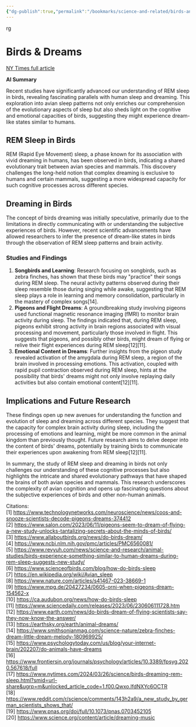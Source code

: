 ```yaml
---
{"dg-publish":true,"permalink":"/bookmarks/science-and-related/birds-and-dreams/","tags":["brain","sleep"]}
---
```



rg

# Birds & Dreams

[NY Times full article](https://www.nytimes.com/2024/03/26/science/birds-dreaming-rem-sleep.html?ugrp=m&unlocked_article_code=1.f00.Qwxo.lfdNXYc6OCTR&smid=url-share)

**AI Summary**

Recent studies have significantly advanced our understanding of REM sleep in birds, revealing fascinating parallels with human sleep and dreaming. This exploration into avian sleep patterns not only enriches our comprehension of the evolutionary aspects of sleep but also sheds light on the cognitive and emotional capacities of birds, suggesting they might experience dream-like states similar to humans.

## REM Sleep in Birds

REM (Rapid Eye Movement) sleep, a phase known for its association with vivid dreaming in humans, has been observed in birds, indicating a shared evolutionary trait between avian species and mammals. This discovery challenges the long-held notion that complex dreaming is exclusive to humans and certain mammals, suggesting a more widespread capacity for such cognitive processes across different species.

## Dreaming in Birds

The concept of birds dreaming was initially speculative, primarily due to the limitations in directly communicating with or understanding the subjective experiences of birds. However, recent scientific advancements have allowed researchers to infer the presence of dream-like states in birds through the observation of REM sleep patterns and brain activity.

### Studies and Findings

1. **Songbirds and Learning**: Research focusing on songbirds, such as zebra finches, has shown that these birds may "practice" their songs during REM sleep. The neural activity patterns observed during their sleep resemble those during singing while awake, suggesting that REM sleep plays a role in learning and memory consolidation, particularly in the mastery of complex songs[14].
2. **Pigeons and Flight Dreams**: A groundbreaking study involving pigeons used functional magnetic resonance imaging (fMRI) to monitor brain activity during sleep. The findings indicated that, during REM sleep, pigeons exhibit strong activity in brain regions associated with visual processing and movement, particularly those involved in flight. This suggests that pigeons, and possibly other birds, might dream of flying or relive their flight experiences during REM sleep[12][11].
3. **Emotional Content in Dreams**: Further insights from the pigeon study revealed activation of the amygdala during REM sleep, a region of the brain involved in processing emotions. This activation, coupled with rapid pupil contraction observed during REM sleep, hints at the possibility that birds' dreams might not only involve replaying daily activities but also contain emotional content[12][11].

## Implications and Future Research

These findings open up new avenues for understanding the function and evolution of sleep and dreaming across different species. They suggest that the capacity for complex brain activity during sleep, including the processing of emotions and learning, might be more common in the animal kingdom than previously thought. Future research aims to delve deeper into the content of birds' dreams, potentially by training birds to communicate their experiences upon awakening from REM sleep[12][11].

In summary, the study of REM sleep and dreaming in birds not only challenges our understanding of these cognitive processes but also highlights the intricate and shared evolutionary pathways that have shaped the brains of both avian species and mammals. This research underscores the complexity of avian cognition and opens up fascinating questions about the subjective experiences of birds and other non-human animals.

Citations:  
[1] https://www.technologynetworks.com/neuroscience/news/coos-and-snooze-scientists-decode-pigeons-dreams-374412  
[2] https://www.salon.com/2023/06/11/pigeons-seem-to-dream-of-flying-a-new-study-unlocks-tantalizing-secrets-about-the-minds-of-birds/  
[3] https://www.allaboutbirds.org/news/do-birds-dream/  
[4] https://www.ncbi.nlm.nih.gov/pmc/articles/PMC6560081/  
[5] https://www.revyuh.com/news/science-and-research/animal-studies/birds-experience-something-similar-to-human-dreams-during-rem-sleep-suggests-new-study/  
[6] https://www.scienceofbirds.com/blog/how-do-birds-sleep  
[7] https://en.wikipedia.org/wiki/Avian_sleep  
[8] https://www.nature.com/articles/s41467-023-38669-1  
[9] https://www.mpg.de/20427234/0605-orni-when-pigeons-dream-154562-x  
[10] https://ca.audubon.org/news/how-do-birds-sleep  
[11] https://www.sciencedaily.com/releases/2023/06/230606111728.htm  
[12] https://www.earth.com/news/do-birds-dream-of-flying-scientists-say-they-now-know-the-answer/  
[13] https://earthsky.org/earth/animal-dreams/  
[14] https://www.smithsonianmag.com/science-nature/zebra-finches-dream-little-dream-melody-180969925/  
[15] https://www.psychologytoday.com/us/blog/your-internet-brain/202207/do-animals-have-dreams  
[16] https://www.frontiersin.org/journals/psychology/articles/10.3389/fpsyg.2020.567618/full  
[17] https://www.nytimes.com/2024/03/26/science/birds-dreaming-rem-sleep.html?smid=url-share&ugrp=m&unlocked_article_code=1.f00.Qwxo.lfdNXYc6OCTR  
[18] https://www.reddit.com/r/science/comments/143h2a9/a_new_study_by_german_scientists_shows_that/  
[19] https://www.pnas.org/doi/full/10.1073/pnas.0703452105  
[20] https://www.science.org/content/article/dreaming-music
